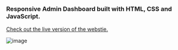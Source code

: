 ### Responsive Admin Dashboard built with HTML, CSS and JavaScript.

[Check out the live version of the webstie.](https://dmitryvelichko.github.io/responsive-admin-dashboard/)

![image](https://user-images.githubusercontent.com/42185328/143536740-144cbe1f-e256-418c-a80f-244b71b7664c.png)
